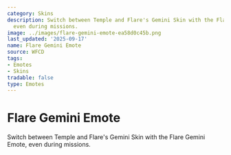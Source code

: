 ```yaml
---
category: Skins
description: Switch between Temple and Flare's Gemini Skin with the Flare Gemini Emote,
  even during missions.
image: ../images/flare-gemini-emote-ea58d0c45b.png
last_updated: '2025-09-17'
name: Flare Gemini Emote
source: WFCD
tags:
- Emotes
- Skins
tradable: false
type: Emotes
---
```


# Flare Gemini Emote

Switch between Temple and Flare's Gemini Skin with the Flare Gemini Emote, even during missions.

